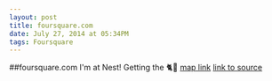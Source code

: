 ```yaml
---
layout: post
title: foursquare.com
date: July 27, 2014 at 05:34PM
tags: Foursquare
---
```

##foursquare.com
I'm at Nest! Getting the 🐈🐌 [map link](http://ift.tt/1dgZ2Hp)
[link to source](http://ift.tt/1prZN27) 
